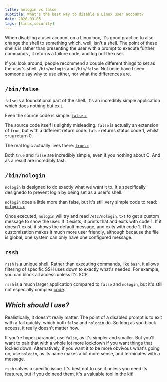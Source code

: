 ```yaml
---
title: nologin vs false
subtitle: What's the best way to disable a Linux user account?
date: 2020-03-05
tags: [linux,security]
---
```


When disabling a user account on a Linux box, it's good practice to also change the shell to something which, well, isn't a shell. The point of these shells is rather than presenting the user with a prompt to execute further commands , it returns a failure code, and log out the user.

If you look around, people recommend a couple different things to set as the user's shell: `/bin/nologin` and `/bin/false`. Not once have I seen someone say why to use either, nor what the differences are.

## `/bin/false`

`false` is a foundational part of the shell. It's an incredibly simple application which does nothing but exit.

Even the source code is simple: [`false.c`](https://git.savannah.gnu.org/cgit/coreutils.git/tree/src/false.c)

The source code itself is slightly misleading. `false` is actually an extension of `true`, but with a different return code. `false` returns status code 1, whilst `true` return 0.

The real logic actually lives there: [`true.c`](https://git.savannah.gnu.org/cgit/coreutils.git/tree/src/true.c)

Both `true` and `false` are incredibly simple, even if you nothing about C. And as a result are incredibly fast.

## `/bin/nologin`

`nologin` is designed to do exactly what we want it to. It's specifically designedo to prevent login by being set as a user's shell.

`nologin` does a little more than false, but it's still very simple code to read: [`nologin.c`](https://git.kernel.org/pub/scm/utils/util-linux/util-linux.git/tree/login-utils/nologin.c)

Once executed, `nologin` will try and read `/etc/nologin.txt` to get a custom message to show the user. If it exists, it prints that and exits with code 1. If it doesn't exist, it shows the default message, and exits with code 1. This customization makes it much more user friendly, although because the file is global, one system can only have one configured message.

## `rssh`

[`rssh`](http://pizzashack.org/rssh/) is a unique shell. Rather than executing commands, like `bash`, it allows filtering of specific SSH uses down to exactly what's needed. For example, you can block all access unless it's SCP.

`rssh` is a much larger application compared to `false` and `nologin`, but it's still not especially complex [code](http://pizzashack.org/rssh/downloads.shtml).

## _Which should I use?_

Realistically, it doesn't really matter. The point of a disabled prompt is to exit with a fail quickly, which both `false` and `nologin` do. So long as you block access, it really doesn't matter how.

If you're hyper paranoid, use `false`, as it's simpler and smaller. But you'll want to pair that with a whole lot more lockdown if you want things that locked down. Alternatively, if you want it to be more obvivous what's going on, use `nologin`, as its name makes a bit more sense, and terminates with a message.

`rssh` solves a specific issue. It's best not to use it unless you need its features, but if you do need them, it's a valuable tool in the kit!
